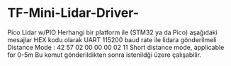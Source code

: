 # TF-Mini-Lidar-Driver-
Pico Lidar w/PIO
Herhangi bir platform ile (STM32 ya da Pico) aşağıdaki mesajlar HEX kodu olarak UART 115200 baud rate ile lidara gönderilmeli 
Distance Mode : 42 57 02 00 00 00 02 11 Short distance mode, applicable for 0-5m
Bu komut gönderildikten sonra istenildği üzere çalışabilir.
